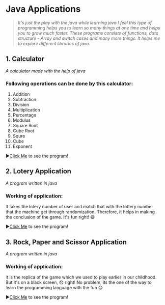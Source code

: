 # Java Applications

>_It's just the play with the java while learning java.I feel this type of programming helps you to learn so many things at one time and helps you to grow much faster.
These programs consists of functions, data structure - Array and switch cases and many more things. It helps me to explore different libraries of java._

## 1. Calculator
_A calculator made with the help of java_

### Following operations can be done by this calculator:
1.  Addition
2.  Subtraction
3.  Division
4.  Multiplication
5.  Percentage
6.  Modulus
7.  Square Root
8.  Cube Root
9.  Squre
10. Cube
11. Exponent

▶️[Click Me](/Calculator%20Application/calculator.java) to see the program!


## 2. Lotery Application
_A program written in java_

### Working of application:
It takes the lotery number of user and match that with the lottery number that the machine get through randomization. Therefore, it helps in making the conclusion of the game. It's fun right! :smile:

▶️[Click Me](/Lottery%20Application/lottery.java) to see the program!


## 3. Rock, Paper and Scissor Application
_A program written in java_

### Working of application:
It is the replica of the game which we used to play earlier in our childhood. But it's on a black screen, 😞 right! No problem, its the one of the way to learn the programming language with the fun 😊

▶️[Click Me](/Rock%2C%20Paper%20and%20Scissor%20Application/rockPaperScissor.java) to see the program!
